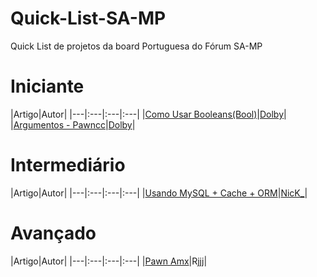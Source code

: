 # Quick-List-SA-MP
Quick List de projetos da board Portuguesa do Fórum SA-MP


# Iniciante

|Artigo|Autor|
|---|:---|:---|:---|
|[Como Usar Booleans(Bool)](http://forum.sa-mp.com/showthread.php?t=292185)|[Dolby](http://forum.sa-mp.com/member.php?u=135116)|
|[Argumentos - Pawncc](http://forum.sa-mp.com/showthread.php?t=569228)|[Dolby](http://forum.sa-mp.com/member.php?u=135116)|

# Intermediário
|Artigo|Autor|
|---|:---|:---|:---|
|[Usando MySQL + Cache + ORM](http://forum.sa-mp.com/showthread.php?t=499336)|[NicK_](http://forum.sa-mp.com/member.php?u=171517)|

# Avançado
|Artigo|Autor|
|---|:---|:---|:---|
|[Pawn Amx](http://forum.sa-mp.com/showthread.php?t=360155)|Rjjj|
